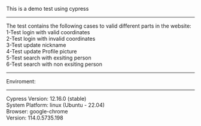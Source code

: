 This is a demo test using cypress
__________________________________
The test contains the following cases to valid different parts in the website:  
1-Test login with valid coordinates  
2-Test login with invalid coordinates  
3-Test update nickname  
4-Test update Profile picture  
5-Test search with exsiting person  
6-Test search with non exsiting person  
_________________________________________
Enviroment:
________________
Cypress Version: 12.16.0 (stable)  
System Platform: linux (Ubuntu - 22.04)  
Browser: google-chrome  
Version: 114.0.5735.198  
